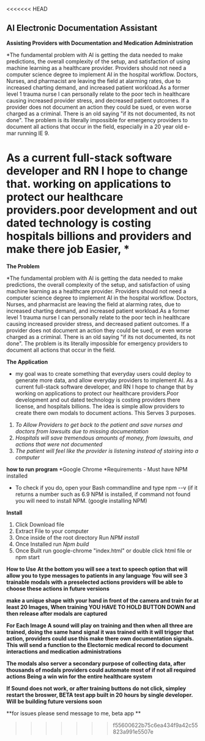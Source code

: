 <<<<<<< HEAD
## AI Electronic Documentation Assistant

**Assisting Providers with Documentation and Medication Administration**

*The fundamental problem with AI is getting the data needed to make predictions, the overall complexity of the setup, and satisfaction of using machine learning as a healthcare provider. Providers should not need a computer science degree to implement AI in the hospital workflow. 
Doctors, Nurses, and pharmacist are leaving the field at alarming rates, due to increased charting demand, and increased patient
workload.As a former level 1 trauma nurse I can personally relate to the poor tech in healthcare causing increased provider stress, and decreased patient outcomes. If a provider does not document an action they could be sued, or even worse charged as a criminal. There is an old saying "if its not documented, its not done". The problem is its literally impossible for emergency providers to document all actions that occur in the field, especially in a 20 year old e-mar running IE 9. 



As a current full-stack software developer and RN  I hope to change that. working on applications to protect our healthcare providers.poor development and out dated technology is costing hospitals billions and providers  and make there job Easier, 
*
=======
**The Problem**

*The fundamental problem with AI is getting the data needed to make predictions, the overall complexity of the setup, and satisfaction of using machine learning as a healthcare provider. Providers should not need a computer science degree to implement AI in the hospital workflow. 
Doctors, Nurses, and pharmacist are leaving the field at alarming rates, due to increased charting demand, and increased patient workload.As a former level 1 trauma nurse I can personally relate to the poor tech in healthcare causing increased provider stress, and decreased patient outcomes. If a provider does not document an action they could be sued, or even worse charged as a criminal. There is an old saying "if its not documented, its not done". The problem is its literally impossible for emergency providers to document all actions that occur in the field. 

**The Application**
* my goal was to create something that everyday users could deploy to generate more data, and allow everyday providers to implement AI. As a current full-stack software developer, and RN  I hope to change that by working on applications to protect our healthcare providers.Poor development and out dated technology is costing providers there license, and hospitals billions. The idea is simple allow providers to create there own modals to document actions. This Serves 3 purposes.
1. *To Allow Providers to get back to the patient and save nurses and doctors from lawsuits due to missing documentation*
2. *Hospitals will save tremendous amounts of money, from lawsuits, and actions that were not documented*
3. *The patient will feel like the provider is listening instead of stairing into a computer*



**how to run program**
*Google Chrome
*Requirements - Must have NPM installed
* To check if you do, open your Bash commandline and type npm --v  (if it returns a number such as 6.9 NPM is installed, if command not found you will need to install NPM. (google installing NPM)


**Install**
1. Click Download file 
2. Extract File to your computer 
3. Once inside of the root directory Run *NPM install*
4. Once Installed run *Npm build*
5. Once Built run google-chrome "index.html" or double click html file or npm start 



**How to Use**
**At the bottom you will see a text to speech option that will allow you to type messages to patients in any language**
 **You will see 3 trainable modals with a preselected actions  providers will be able to choose these actions in future versions**
 
 **make a unique shape with your hand in front of the camera  and train for at least 20 Images, When training YOU HAVE TO HOLD BUTTON DOWN and then release after modals are captured**
 
 **For Each Image A sound will play on training and then when all three are trained, doing the same hand signal it was trained with it will trigger that action, providers could use this make there own documentation signals. This will send a function to the Electornic medical record to document  interactions and medication administrations**
 
 **The modals also server a secondary purpose of collecting data, after thousands of modals providers could automate most of if not all required actions Being a win win for the entire healthcare system**
 
 
 **If Sound does not work, or after training buttons do not click, simpley restart the broswer, BETA test app built in 20 hours by single developer. Will be building future versions soon**
 
 
 
 **for issues please send message to me, beta app ** 







>>>>>>> f55600622b75c6ea434f9a42c55823a991e5507e
